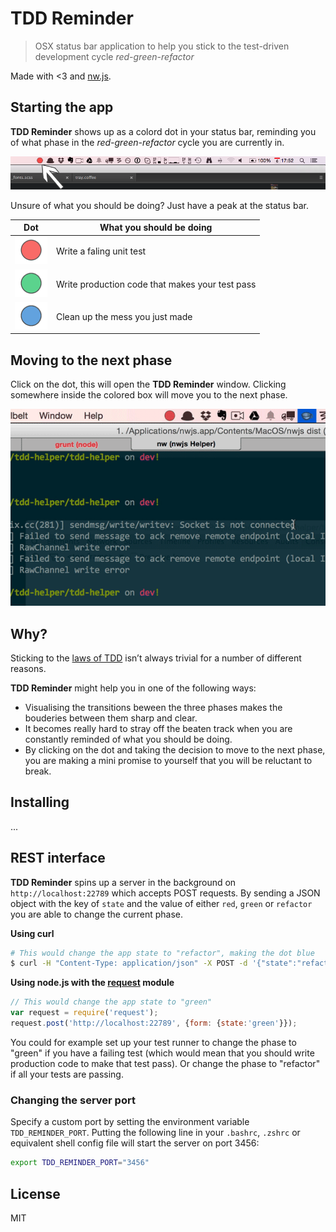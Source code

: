 # TDD Reminder

> OSX status bar application to help you stick to the test-driven development cycle *red-green-refactor*

Made with <3 and [nw.js](http://nwjs.io/).

## Starting the app
**TDD Reminder** shows up as a colord dot in your status bar, reminding you of what phase in the *red-green-refactor* cycle you are currently in.

![Tray icon](promo/tray.png)

Unsure of what you should be doing? Just have a peak at the status bar.

Dot                       | What you should be doing
------------------------- | ------------------------------------------------
![](promo/red_dot.png)    | Write a faling unit test
![](promo/green_dot.png)  | Write production code that makes your test pass
![](promo/blue_dot.png)   | Clean up the mess you just made

## Moving to the next phase
Click on the dot, this will open the **TDD Reminder** window. Clicking somewhere inside the colored box will move you to the next phase.

![Demo of transitions](promo/demo.gif)

## Why?
Sticking to the [laws of TDD](http://blog.cleancoder.com/uncle-bob/2014/12/17/TheCyclesOfTDD.html) isn’t always trivial for a number of different reasons.

<!-- Sticking to the [laws of TDD](http://blog.cleancoder.com/uncle-bob/2014/12/17/TheCyclesOfTDD.html) isn’t always easy and straight forward. You might find yourself skipping or prolonging phases of the *red-green-refactor* cycle in the hopes of progressing faster or start taking the laws for granted and becoming too lenient, blurring the lines between the different phases. -->

**TDD Reminder** might help you in one of the following ways:

* Visualising the transitions beween the three phases makes the bouderies between them sharp and clear.
* It becomes really hard to stray off the beaten track when you are constantly reminded of what you should be doing.
* By clicking on the dot and taking the decision to move to the next phase, you are making a mini promise to yourself that you will be reluctant to break.

## Installing
...

## REST interface
**TDD Reminder** spins up a server in the background on ``http://localhost:22789`` which accepts POST requests. By sending a JSON object with the key of ``state`` and the value of either ``red``, ``green`` or ``refactor`` you are able to change the current phase.

**Using curl**
```bash
# This would change the app state to "refactor", making the dot blue
$ curl -H "Content-Type: application/json" -X POST -d '{"state":"refactor"}' http://localhost:22789/
```

**Using node.js with the [request](https://github.com/request/request) module**
```javascript
// This would change the app state to "green"
var request = require('request');
request.post('http://localhost:22789', {form: {state:'green'}});
```


You could for example set up your test runner to change the phase to "green" if you have a failing test (which would mean that you should write production code to make that test pass). Or change the phase to "refactor" if all your tests are passing.

### Changing the server port
Specify a custom port by setting the environment variable ``TDD_REMINDER_PORT``. Putting the following line in your `.bashrc`, `.zshrc` or equivalent shell config file will start the server on port 3456:

```bash
export TDD_REMINDER_PORT="3456"
```

## License

MIT

